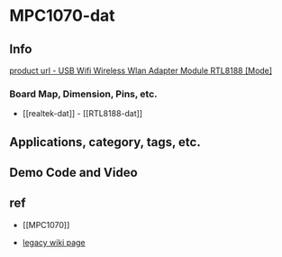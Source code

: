 
# MPC1070-dat

## Info

[product url - USB Wifi Wireless Wlan Adapter Module RTL8188 [Mode]](https://www.electrodragon.com/product/wireless-usb-wifi-module/)

### Board Map, Dimension, Pins, etc.

- [[realtek-dat]] - [[RTL8188-dat]]

## Applications, category, tags, etc. 



## Demo Code and Video

## ref 

- [[MPC1070]] 

- [legacy wiki page ](https://www.electrodragon.com/w/RTL8188)
